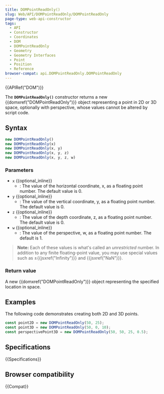 ```yaml
---
title: DOMPointReadOnly()
slug: Web/API/DOMPointReadOnly/DOMPointReadOnly
page-type: web-api-constructor
tags:
  - API
  - Constructor
  - Coordinates
  - DOM
  - DOMPointReadOnly
  - Geometry
  - Geometry Interfaces
  - Point
  - Position
  - Reference
browser-compat: api.DOMPointReadOnly.DOMPointReadOnly
---
```


{{APIRef("DOM")}}

The **`DOMPointReadOnly()`**
constructor returns a new {{domxref("DOMPointReadOnly")}} object representing a point
in 2D or 3D space, optionally with perspective, whose values cannot be altered by
script code.

## Syntax

```js
new DOMPointReadOnly()
new DOMPointReadOnly(x)
new DOMPointReadOnly(x, y)
new DOMPointReadOnly(x, y, z)
new DOMPointReadOnly(x, y, z, w)
```

### Parameters

- `x` {{optional_inline}}
  - : The value of the horizontal coordinate, x, as a floating point number. The default
    value is 0.
- `y` {{optional_inline}}
  - : The value of the vertical coordinate, y, as a floating point number. The default
    value is 0.
- `z` {{optional_inline}}
  - : The value of the depth coordinate, z, as a floating point number. The default value
    is 0.
- `w` {{optional_inline}}
  - : The value of the perspective, w, as a floating point number. The default is 1.

> **Note:** Each of these values is what's called an _unrestricted_
> number. In addition to any finite floating-point value, you may use special values
> such as ±{{jsxref("Infinity")}} and {{jsxref("NaN")}}.

### Return value

A new {{domxref("DOMPointReadOnly")}} object representing the specified location in
space.

## Examples

The following code demonstrates creating both 2D and 3D points.

```js
const point2D = new DOMPointReadOnly(50, 25);
const point3D = new DOMPointReadOnly(50, 0, 10);
const perspectivePoint3D = new DOMPointReadOnly(50, 50, 25, 0.5);
```

## Specifications

{{Specifications}}

## Browser compatibility

{{Compat}}
